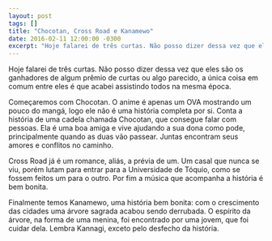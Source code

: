 ```yaml
---
layout: post
tags: []
title: "Chocotan, Cross Road e Kanamewo"
date: 2016-02-11 12:00:00 -0300
excerpt: "Hoje falarei de três curtas. Não posso dizer dessa vez que eles são os ganhadores de algum prêmio de curtas ou algo parecido, a única coisa em comum entre eles é que acabei assistindo todos na mesma época."
---
```


Hoje falarei de três curtas. Não posso dizer dessa vez que eles são os ganhadores de algum prêmio de curtas ou algo parecido, a única coisa em comum entre eles é que acabei assistindo todos na mesma época.

Começaremos com Chocotan. O anime é apenas um OVA mostrando um pouco do mangá, logo ele não é uma história completa por si. Conta a história de uma cadela chamada Chocotan, que consegue falar com pessoas. Ela é uma boa amiga e vive ajudando a sua dona como pode, principalmente quando as duas vão passear. Juntas encontram seus amores e conflitos no caminho.

Cross Road já é um romance, aliás, a prévia de um. Um casal que nunca se viu, porém lutam para entrar para a Universidade de Tóquio, como se fossem feitos um para o outro. Por fim a música que acompanha a história é bem bonita.

Finalmente temos Kanamewo, uma história bem bonita: com o crescimento das cidades uma árvore sagrada acabou sendo derrubada. O espírito da árvore, na forma de uma menina, foi encontrado por uma jovem, que foi cuidar dela. Lembra Kannagi, exceto pelo desfecho da história.
